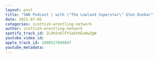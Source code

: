 ```yaml
---
layout: post
title: "SWN Podcast | with \"The Lowland Superstar\" Glen Dunbar"
date: 2021-07-05
categories: scottish-wrestling-network
author: scottish-wrestling-network
spotify_track_id: 2L9h5n6lFYSa6tKEuHwZgW
youtube_video_id: 
apple_track_id: 1000527890847
youtube_metadata: 
---
```

